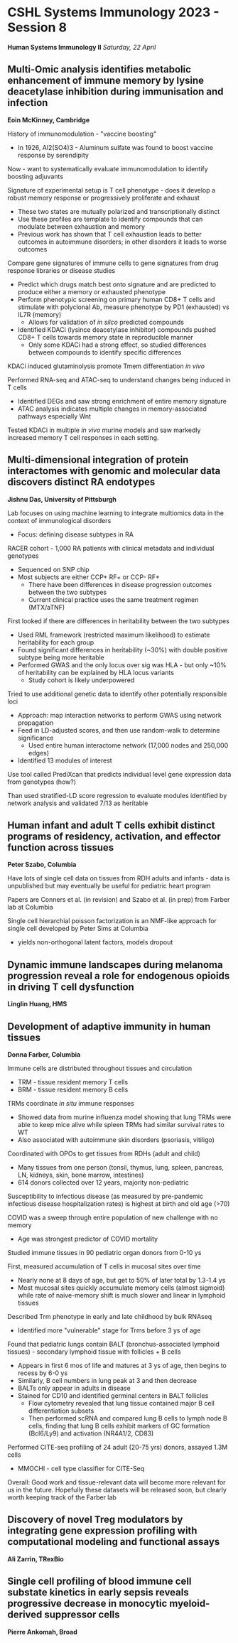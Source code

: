 # CSHL Systems Immunology 2023 - Session 8

**Human Systems Immunology II**
*Saturday, 22 April*

## Multi-Omic analysis identifies metabolic enhancement of immune memory by lysine deacetylase inhibition during immunisation and infection

**Eoin McKinney, Cambridge**

History of immunomodulation - "vaccine boosting"
- In 1926, Al2(SO4)3 - Aluminum sulfate was found to boost vaccine response by serendipity

Now - want to systematically evaluate immunomodulation to identify boosting adjuvants

Signature of experimental setup is T cell phenotype - does it develop a robust memory response or progressively proliferate and exhaust
- These two states are mutually polarized and transcriptionally distinct
- Use these profiles are template to identify compounds that can modulate between exhaustion and memory
- Previous work has shown that T cell exhaustion leads to better outcomes in autoimmune disorders; in other disorders it leads to worse outcomes

Compare gene signatures of immune cells to gene signatures from drug response libraries or disease studies
- Predict which drugs match best onto signature and are predicted to produce either a memory or exhausted phenotype
- Perform phenotypic screening on primary human CD8+ T cells and stimulate with polyclonal Ab, measure phenotype by PD1 (exhausted) vs IL7R (memory)
  - Allows for validation of _in silco_ predicted compounds
- Identified KDACi (lysince deacetylase inhibitor) compounds pushed CD8+ T cells towards memory state in reproducible manner
  - Only some KDACi had a strong effect, so studied differences between compounds to identify specific differences

KDACi induced glutaminolysis promote Tmem differentiation _in vivo_

Performed RNA-seq and ATAC-seq to understand changes being induced in T cells
- Identified DEGs and saw strong enrichment of entire memory signature
- ATAC analysis indicates multiple changes in memory-associated pathways especially Wnt

Tested KDACi in multiple _in vivo_ murine models and saw markedly increased memory T cell responses in each setting.

## Multi-dimensional integration of protein interactomes with genomic and molecular data discovers distinct RA endotypes

**Jishnu Das, University of Pittsburgh**

Lab focuses on using machine learning to integrate multiomics data in the context of immunological disorders
- Focus: defining disease subtypes in RA

RACER cohort - 1,000 RA patients with clinical metadata and individual genotypes
- Sequenced on SNP chip
- Most subjects are either CCP+ RF+ or CCP- RF+
  - There have been differences in disease progression outcomes between the two subtypes
  - Current clinical practice uses the same treatment regimen (MTX/aTNF)

First looked if there are differences in heritability between the two subtypes
- Used RML framework (restricted maximum likelihood) to estimate heritability for each group
- Found significant differences in heritability (~30%) with double positive subtype being more heritable
- Performed GWAS and the only locus over sig was HLA - but only ~10% of heritability can be explained by HLA locus variants
  - Study cohort is likely underpowered

Tried to use additional genetic data to identify other potentially responsible loci
- Approach: map interaction networks to perform GWAS using network propagation
- Feed in LD-adjusted scores, and then use random-walk to determine significance
  - Used entire human interactome network (17,000 nodes and 250,000 edges)
- Identified 13 modules of interest

Use tool called PrediXcan that predicts individual level gene expression data from genotypes (how?)

Than used stratified-LD score regression to evaluate modules identified by network analysis and validated 7/13 as heritable

## Human infant and adult T cells exhibit distinct programs of residency, activation, and effector function across tissues

**Peter Szabo, Columbia**

Have lots of single cell data on tissues from RDH adults and infants - data is unpublished but may eventually be useful for pediatric heart program

Papers are Conners et al. (in revision) and Szabo et al. (in prep) from Farber lab at Columbia

Single cell hierarchial poisson factorization is an NMF-like approach for single cell developed by Peter Sims at Columbia
- yields non-orthogonal latent factors, models dropout

## Dynamic immune landscapes during melanoma progression reveal a role for endogenous opioids in driving T cell dysfunction

**Linglin Huang, HMS**

## Development of adaptive immunity in human tissues

**Donna Farber, Columbia**

Immune cells are distributed throughout tissues and circulation
- TRM - tissue resident memory T cells
- BRM - tissue resident memory B cells

TRMs coordinate _in situ_ immune responses
- Showed data from murine influenza model showing that lung TRMs were able to keep mice alive while spleen TRMs had similar survival rates to WT
- Also associated with autoimmune skin disorders (psoriasis, vitiligo)

Coordinated with OPOs to get tissues from RDHs (adult and child)
- Many tissues from one person (tonsil, thymus, lung, spleen, pancreas, LN, kidneys, skin, bone marrow, intestines)
- 614 donors collected over 12 years, majority non-pediatric

Susceptibility to infectious disease (as measured by pre-pandemic infectious disease hospitalization rates) is highest at birth and old age (>70)

COVID was a sweep through entire population of new challenge with no memory
- Age was strongest predictor of COVID mortality

Studied immune tissues in 90 pediatric organ donors from 0-10 ys

First, measured accumulation of T cells in mucosal sites over time
- Nearly none at 8 days of age, but get to 50% of later total by 1.3-1.4 ys
- Most mucosal sites quickly accumulate memory cells (almost sigmoid) while rate of naive-memory shift is much slower and linear in lymphoid tissues

Described Trm phenotype in early and late childhood by bulk RNAseq
- Identified more "vulnerable" stage for Trms before 3 ys of age

Found that pediatric lungs contain BALT (bronchus-associated lymphoid tissues) - secondary lymphoid tissue with follicles + B cells
- Appears in first 6 mos of life and matures at 3 ys of age, then begins to recess by 6-0 ys
- Similarly, B cell numbers in lung peak at 3 and then decrease
- BALTs only appear in adults in disease
- Stained for CD10 and identified germinal centers in BALT follicles
  - Flow cytometry revealed that lung tissue contained major B cell differentiation subsets
  - Then performed scRNA and compared lung B cells to lymph node B cells, finding that lung B cells exhibit markers of GC formation (Bcl6/Ly9) and activation (NR4A1/2, CD83)

Performed CITE-seq profiling of 24 adult (20-75 yrs) donors, assayed 1.3M cells
  - MMOCHI - cell type classifier for CITE-Seq

Overall: Good work and tissue-relevant data will become more relevant for us in the future. Hopefully these datasets will be released soon, but clearly worth keeping track of the Farber lab

## Discovery of novel Treg modulators by integrating gene expression profiling with computational modeling and functional assays

**Ali Zarrin, TRexBio**

## Single cell profiling of blood immune cell substate kinetics in early sepsis reveals progressive decrease in monocytic myeloid-derived suppressor cells

**Pierre Ankomah, Broad**
